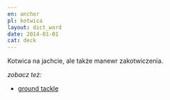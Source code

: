 ```yaml
---
en: anchor
pl: kotwica
layout: dict_word
date: 2014-01-01
cat: deck
---
```


Kotwica na jachcie, ale także manewr zakotwiczenia.

*zobacz też:*

* [ground tackle](/dict/ground-tackle.html)